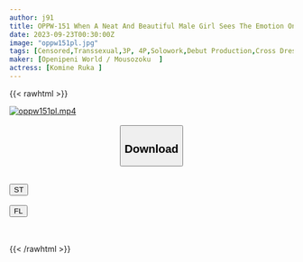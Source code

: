 ```yaml
---
author: j91
title: OPPW-151 When A Neat And Beautiful Male Girl Sees The Emotion On A Man's Face, She Gets Turned On. Ruka Komine
date: 2023-09-23T00:30:00Z
image: "oppw151pl.jpg"
tags: [Censored,Transsexual,3P, 4P,Solowork,Debut Production,Cross Dressing	]
maker: [Openipeni World / Mousozoku  ]
actress: [Komine Ruka ]
---
```



{{< rawhtml >}}

<div class="video" data-videoid="wxZAwDqBWOIJKzL">
    <a href="javascript:;">
        <img src="https://my.j91.asia/posts/oppw151pl/oppw151pl.jpg" width="WIDTH" height="HEIGHT" alt="oppw151pl.mp4" loading="lazy">
    </a>
</div>

<script type="text/javascript" src="https://j91.asia/asset/on-demand-st.js"></script>

<br>
  <link rel="stylesheet" href="https://j91.asia/asset/bs5.css">
  
  <center>
  <button class="btn btn-primary" type="button" data-bs-toggle="collapse" data-bs-target=".multi-collapse" aria-expanded="false" aria-controls="multiCollapseExample1 multiCollapseExample2"><h2>Download</h2></button></center>
</p>
<div class="row">
  <div class="col">
    <div class="collapse multi-collapse" id="multiCollapseExample1">
      <div class="card card-body">
	      	      <br>
<div class="buttons">  
<a href="https://streamtape.to/v/wxZAwDqBWOIJKzL"><button class="btn-hover color-3"><i class="fa fa-download"></i> ST</button></a></div>
    </div>
  </div>
</div>
  <div class="col">
    <div class="collapse multi-collapse" id="multiCollapseExample2">
      <div class="card card-body">
	      <br>
<div class="buttons">
    <a href="https://filelions.online/f/kl3fgwg3uyd7"><button class="btn-hover color-9"><i class="fa fa-download"></i> FL</button></a></div>
<br><br>
      </div>
    </div>
  </div>
</div>

{{< /rawhtml >}}